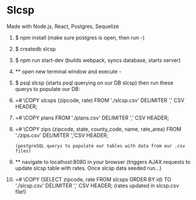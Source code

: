 # Slcsp

Made with Node.js, React, Postgres, Sequelize

1.  $ npm install
        (make sure postgres is open, then run -)

2.  $ createdb slcsp

3.  $ npm run start-dev
        (builds webpack, syncs database, starts server)

4.  ** open new terminal window and execute - 

5.  $ psql slcsp
        (starts psql querying on our DB slcsp)
        then run these querys to populate our DB:

6.  =# \COPY slcsps (zipcode, rate) FROM './slcsp.csv' DELIMITER ',' CSV HEADER;
7.  =# \COPY plans FROM './plans.csv' DELIMITER ',' CSV HEADER;
8.  =# \COPY zips (zipcode, state, county_code, name, rate_area) FROM './zips.csv' DELIMITER ','CSV HEADER;

        (postgreSQL querys to populate our tables with data from our .csv files)

9.  ** navigate to localhost:8080 in your browser
        (triggers AJAX requests to update slcsp table with rates. Once slcsp data seeded run...)

10. =# \COPY (SELECT zipcode, rate FROM slcsps ORDER BY id) TO './slcsp.csv' DELIMITER ',' CSV HEADER;
        (rates updated in slcsp.csv file!)

